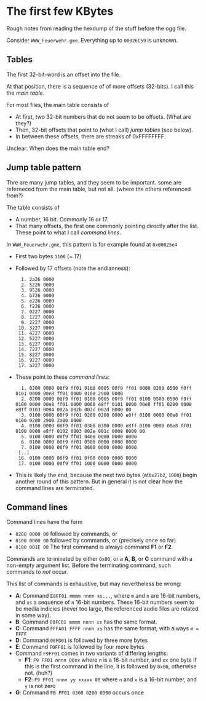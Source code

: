 The first few KBytes
====================

Rough notes from reading the hexdump of the stuff before the ogg file.

Consider `WWW_Feuerwehr.gme`. Everything up to `00026C59` is unknown.

Tables
------

The first 32-bit-word is an offset into the file.

At that position, there is a sequence of of more offsets (32-bits). I call this the *main table*.

For most files, the main table consists of
 * At first, two 32-bit numbers that do not seem to be offsets. (What are they?)
 * Then, 32-bit offsets that point to (what I call) *jump tables* (see below).
 * In between these offsets, there are streaks of 0xFFFFFFFF.

Unclear: When does the main table end?

Jump table pattern
------------------

Thre are many jump tables, and they seem to be important. some are referneced from the main table, but not all. (where the others referenced from?)

The table consists of
 * A number,  16 bit. Commonly 16 or 17.
 * That many offsets, the first one commonly pointing directly after the list. These point to what I call *command lines*.

In `WWW_Feuerwehr.gme`, this pattern is for example found at `0x00025e4`
 * First two bytes `1100` (= 17)
 * Followed by 17 offsets (note the endianness):

         1. 2a26 0000
         2. 5226 0000
         3. 9526 0000
         4. b726 0000
         5. e226 0000
         6. f226 0000
         7. 0227 0000
         8. 1227 0000
         9. 2227 0000
        10. 3227 0000
        11. 4227 0000
        12. 5227 0000
        13. 6227 0000
        14. 7227 0000
        15. 8227 0000
        16. 9227 0000
        17. a227 0000

 * These point to these *command lines*:

         1. 0200 0000 00f9 ff01 0100 0005 00f9 ff01 0000 0200 0500 f0ff 0101 0000 00e8 ff01 0000 0100 2900 0000
         2. 0200 0000 00f9 ff01 0100 0005 00f9 ff01 0100 0500 0500 f9ff 0100 0000 00e8 ff01 0000 0000 e8ff 0101 0000 00e8 ff01 0200 0000 e8ff 0103 0004 002a 002b 002c 002d 0000 00
         3. 0100 0000 00f9 ff01 0200 0200 0000 e8ff 0100 0000 00e8 ff01 0100 0200 2900 2a00 0000
         4. 0100 0000 00f9 ff01 0300 0300 0000 e8ff 0100 0000 00e8 ff01 0100 0000 e8ff 0102 0003 002e 001c 0008 0000 00
         5. 0100 0000 00f9 ff01 0400 0000 0000 0000
         6. 0100 0000 00f9 ff01 0500 0000 0000 0000
         7. 0100 0000 00f9 ff01 0600 0000 0000 0000
        [..]
        16. 0100 0000 00f9 ff01 0f00 0000 0000 0000
        17. 0100 0000 00f9 ff01 1000 0000 0000 0000

  * This is likely the end, because the next two bytes (at`0x27b2`, `1000`) begin another round of this pattern. But in general it is not clear how the command lines are terminated.

Command lines
-------------

Command lines have the form
 * `0200 0000 00` followed by commands, or
 * `0100 0000 00` followed by commands, or (precisely once so far)
 * `0100 001E 00`
The first command is always command **F1** or **F2**.

Commands are terminated by either `0x00`, or a **A**, **B**, or **C** command with a non-empty argument list. Before the terminating command, such commands to *not* occur.

This list of commands is exhaustive, but may nevertheless be wrong:
 * **A**: Command `E8FF01 mmmm nnnn xs...`, where `m` and `n` are 16-bit numbers, and `xs` a sequence of `n` 16-bit numbers. These 16-bit numbers seem to be media indicies (never too large, the referenced audio files are related in some way).
 * **B**: Command `00FC01 mmmm nnnn xs` has the same format.
 * **C**: Command `FFFA01 FFFF nnnn xs` has the same format, with always `m = FFFF`
 * **D**: Command `00FD01` is followed by three more bytes
 * **E**: Command `F0FF01` is followed by four more bytes
 * Command `F9FF01` comes in two variants of differing lengths:
   - **F1**: `F9 FF01 nnnn 00xx` where `n` is a 16-bit number, and `xx` one byte
     If this is the first command in the line, it is followed by `0x00`, otherwise not. (huh?)
   - **F2**: `F9 FF01 nnnn yy xxxxx 00` where `n` and `x` is a 16-bit number, and `y` is not zero
 * **G**: Command `FB FF01 0300 0200 0300` occurs once
